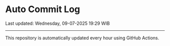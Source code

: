# Auto Commit Log

Last updated: Wednesday, 09-07-2025 19:29 WIB

---

This repository is automatically updated every hour using GitHub Actions.

